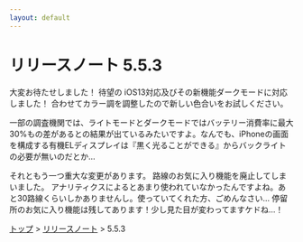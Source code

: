 ```yaml
---
layout: default
---
```


# リリースノート 5.5.3

大変お待たせしました！
待望の iOS13対応及びその新機能ダークモードに対応しました！
合わせてカラー調を調整したので新しい色合いをお試しください。

一部の調査機関では、ライトモードとダークモードではバッテリー消費率に最大30%もの差があるとの結果が出ているみたいですよ。なんでも、iPhoneの画面を構成する有機ELディスプレイは『黒く光ることができる』からバックライトの必要が無いのだとか…

それともう一つ重大な変更があります。
路線のお気に入り機能を廃止してしまいました。
アナリティクスによるとあまり使われていなかったんですよね。あと30路線くらいしかありませんし。使っていてくれた方、ごめんなさい…
停留所のお気に入り機能は残してあります！少し見た目が変わってますケドね…！


[トップ](/) > [リリースノート](/pages/releases/releases) > 5.5.3
